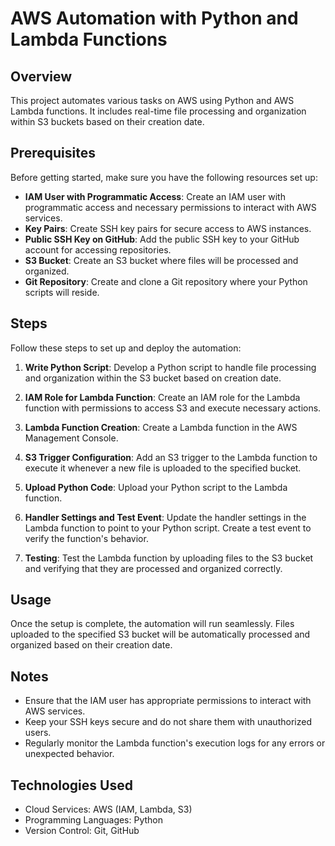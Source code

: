 # AWS Automation with Python and Lambda Functions

## Overview

This project automates various tasks on AWS using Python and AWS Lambda functions. It includes real-time file processing and organization within S3 buckets based on their creation date.

## Prerequisites

Before getting started, make sure you have the following resources set up:

- **IAM User with Programmatic Access**: Create an IAM user with programmatic access and necessary permissions to interact with AWS services.
- **Key Pairs**: Create SSH key pairs for secure access to AWS instances.
- **Public SSH Key on GitHub**: Add the public SSH key to your GitHub account for accessing repositories.
- **S3 Bucket**: Create an S3 bucket where files will be processed and organized.
- **Git Repository**: Create and clone a Git repository where your Python scripts will reside.

## Steps

Follow these steps to set up and deploy the automation:

1. **Write Python Script**: Develop a Python script to handle file processing and organization within the S3 bucket based on creation date.

2. **IAM Role for Lambda Function**: Create an IAM role for the Lambda function with permissions to access S3 and execute necessary actions.

3. **Lambda Function Creation**: Create a Lambda function in the AWS Management Console.

4. **S3 Trigger Configuration**: Add an S3 trigger to the Lambda function to execute it whenever a new file is uploaded to the specified bucket.

5. **Upload Python Code**: Upload your Python script to the Lambda function.

6. **Handler Settings and Test Event**: Update the handler settings in the Lambda function to point to your Python script. Create a test event to verify the function's behavior.

7. **Testing**: Test the Lambda function by uploading files to the S3 bucket and verifying that they are processed and organized correctly.

## Usage

Once the setup is complete, the automation will run seamlessly. Files uploaded to the specified S3 bucket will be automatically processed and organized based on their creation date.

## Notes

- Ensure that the IAM user has appropriate permissions to interact with AWS services.
- Keep your SSH keys secure and do not share them with unauthorized users.
- Regularly monitor the Lambda function's execution logs for any errors or unexpected behavior.

## Technologies Used
- Cloud Services: AWS (IAM, Lambda, S3)
- Programming Languages: Python
- Version Control: Git, GitHub
